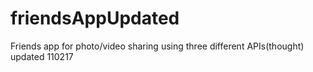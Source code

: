 # friendsAppUpdated
Friends app for photo/video sharing using three different APIs(thought) updated 110217
